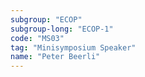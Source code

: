 ```yaml
---
subgroup: "ECOP"
subgroup-long: "ECOP-1"
code: "MS03"
tag: "Minisymposium Speaker"
name: "Peter Beerli"
---
```


